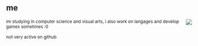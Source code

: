 ## me
<img align="right" src="https://github-readme-stats.vercel.app/api?username=huntydhino&show_icons=true&theme=tokyonight" />
<sub> im studying in computer science and visual arts, i also work on langages and develop games sometimes :0 </sub>
<p>
<sub> not very active on github </sub>
</p>
